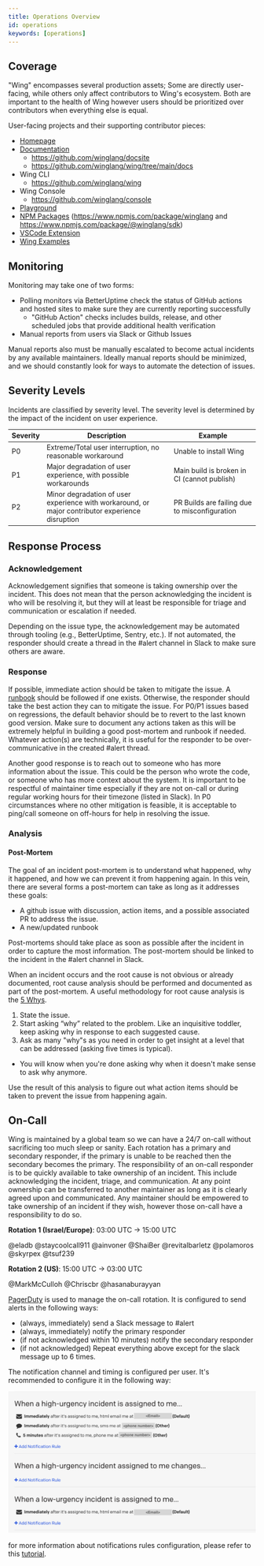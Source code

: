 ```yaml
---
title: Operations Overview
id: operations
keywords: [operations]
---
```


## Coverage

"Wing" encompasses several production assets; Some are directly user-facing, while others only affect contributors to Wing's ecosystem.
Both are important to the health of Wing however users should be prioritized over contributors when everything else is equal.

User-facing projects and their supporting contributor pieces:

- [Homepage](https://winglang.io)
- [Documentation](https://docs.winglang.io)
  - https://github.com/winglang/docsite
  - https://github.com/winglang/wing/tree/main/docs
- Wing CLI
  - https://github.com/winglang/wing
- Wing Console
  - https://github.com/winglang/console
- [Playground](https://play.winglang.io)
- [NPM Packages](https://www.npmjs.com/~monabot) (https://www.npmjs.com/package/winglang and https://www.npmjs.com/package/@winglang/sdk)
- [VSCode Extension](https://marketplace.visualstudio.com/items?itemName=Monada.vscode-wing)
- [Wing Examples](https://github.com/winglang/examples)

## Monitoring

Monitoring may take one of two forms:

- Polling monitors via BetterUptime check the status of GitHub actions and hosted sites to make sure they are currently reporting successfully
  - "GitHub Action" checks includes builds, release, and other scheduled jobs that provide additional health verification
- Manual reports from users via Slack or Github Issues

Manual reports also must be manually escalated to become actual incidents by any available maintainers.
Ideally manual reports should be minimized, and we should constantly look for ways to automate the detection of issues.

## Severity Levels

Incidents are classified by severity level.
The severity level is determined by the impact of the incident on user experience.

| Severity | Description                                                                                      | Example                                       |
| -------- | ------------------------------------------------------------------------------------------------ | --------------------------------------------- |
| P0       | Extreme/Total user interruption, no reasonable workaround                                        | Unable to install Wing                        |
| P1       | Major degradation of user experience, with possible workarounds                                  | Main build is broken in CI (cannot publish)   |
| P2       | Minor degradation of user experience with workaround, or major contributor experience disruption | PR Builds are failing due to misconfiguration |

## Response Process

### Acknowledgement

Acknowledgement signifies that someone is taking ownership over the incident.
This does not mean that the person acknowledging the incident is who will be resolving it, but they will at least be responsible for triage and communication or escalation if needed.

Depending on the issue type, the acknowledgement may be automated through tooling (e.g., BetterUptime, Sentry, etc.).
If not automated, the responder should create a thread in the #alert channel in Slack to make sure others are aware.

### Response

If possible, immediate action should be taken to mitigate the issue.
A [runbook](./10-runbooks/) should be followed if one exists.
Otherwise, the responder should take the best action they can to mitigate the issue.
For P0/P1 issues based on regressions, the default behavior should be to revert to the last known good version.
Make sure to document any actions taken as this will be extremely helpful in building a good post-mortem and runbook if needed.
Whatever action(s) are technically, it is useful for the responder to be over-communicative in the created #alert thread.

Another good response is to reach out to someone who has more information about the issue.
This could be the person who wrote the code, or someone who has more context about the system.
It is important to be respectful of maintainer time especially if they are not on-call or during regular working hours for their timezone (listed in Slack).
In P0 circumstances where no other mitigation is feasible, it is acceptable to ping/call someone on off-hours for help in resolving the issue.

### Analysis

#### Post-Mortem

The goal of an incident post-mortem is to understand what happened, why it happened, and how we can prevent it from happening again.
In this vein, there are several forms a post-mortem can take as long as it addresses these goals:

- A github issue with discussion, action items, and a possible associated PR to address the issue.
- A new/updated runbook

Post-mortems should take place as soon as possible after the incident in order to capture the most information.
The post-mortem should be linked to the incident in the #alert channel in Slack.

When an incident occurs and the root cause is not obvious or already documented, root cause analysis should be performed and documented as part of the post-mortem.
A useful methodology for root cause analysis is the [5 Whys](https://en.wikipedia.org/wiki/5_Whys).

1. State the issue.
2. Start asking “why” related to the problem. Like an inquisitive toddler, keep asking why in response to each suggested cause.
3. Ask as many "why"s as you need in order to get insight at a level that can be addressed (asking five times is typical).

- You will know when you're done asking why when it doesn't make sense to ask why anymore.

Use the result of this analysis to figure out what action items should be taken to prevent the issue from happening again.

## On-Call

Wing is maintained by a global team so we can have a 24/7 on-call without sacrificing too much sleep or sanity.
Each rotation has a primary and secondary responder, if the primary is unable to be reached then the secondary becomes the primary.
The responsibility of an on-call responder is to be quickly available to take ownership of an incident.
This include acknowledging the incident, triage, and communication.
At any point ownership can be transferred to another maintainer as long as it is clearly agreed upon and communicated.
Any maintainer should be empowered to take ownership of an incident if they wish, however those on-call have a responsibility to do so.

**Rotation 1 (Israel/Europe)**: 03:00 UTC -> 15:00 UTC

@eladb
@staycoolcall911
@ainvoner
@ShaiBer
@revitalbarletz
@polamoros
@skyrpex
@tsuf239

**Rotation 2 (US)**: 15:00 UTC -> 03:00 UTC

@MarkMcCulloh
@Chriscbr
@hasanaburayyan

[PagerDuty](https://www.pagerduty.com/) is used to manage the on-call rotation. It is configured to send alerts in the following ways:

- (always, immediately) send a Slack message to #alert
- (always, immediately) notify the primary responder
- (if not acknowledged within 10 minutes) notify the secondary responder
- (if not acknowledged) Repeat everything above except for the slack message up to 6 times.

The notification channel and timing is configured per user. It's recommended to configure it in the following way:

![](./notification-configuration.png)

for more information about notifications rules configuration, please refer to this [tutorial](https://support.pagerduty.com/docs/user-profile#notification-rules).
